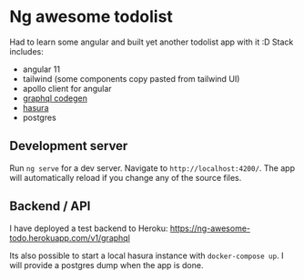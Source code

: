 # Ng awesome todolist

Had to learn some angular and built yet another todolist app with it :D
Stack includes:
- angular 11
- tailwind (some components copy pasted from tailwind UI)
- apollo client for angular
- [graphql codegen](https://www.graphql-code-generator.com/)
- [hasura](https://hasura.io/)
- postgres

## Development server

Run `ng serve` for a dev server. Navigate to `http://localhost:4200/`. The app will automatically reload if you change any of the source files.

## Backend / API

I have deployed a test backend to Heroku: https://ng-awesome-todo.herokuapp.com/v1/graphql

Its also possible to start a local hasura instance with `docker-compose up`. I will provide a postgres dump when the app is done.
